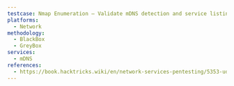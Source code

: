 ```yaml
---
testcase: Nmap Enumeration – Validate mDNS detection and service listing over the network using Nmap’s UDP and service scan and analyze the reported services and metadata
platforms: 
  - Network
methodology: 
  - BlackBox
  - GreyBox
services:
  - mDNS
references:
  - https://book.hacktricks.wiki/en/network-services-pentesting/5353-udp-multicast-dns-mdns.html
---
```

